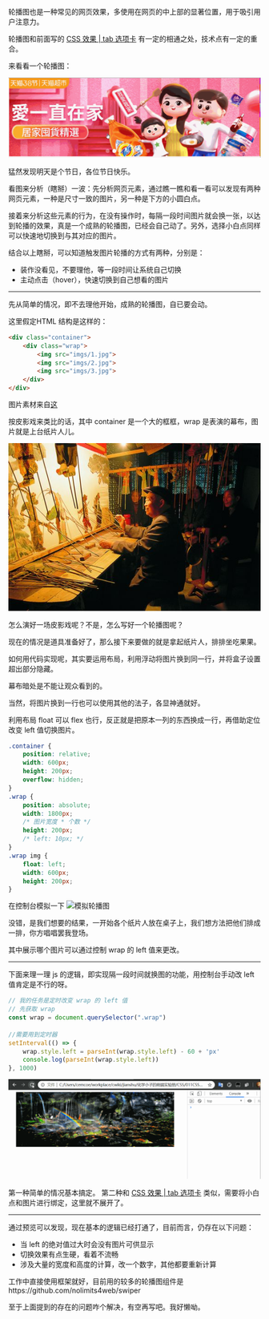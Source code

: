 
轮播图也是一种常见的网页效果，多使用在网页的中上部的显著位置，用于吸引用户注意力。

轮播图和前面写的 [CSS 效果 | tab 选项卡](https://www.jianshu.com/p/fdd58caea73f) 有一定的相通之处，技术点有一定的重合。

来看看一个轮播图：

![taobao 轮播图](./demo.gif)

猛然发现明天是个节日，各位节日快乐。

看图来分析（瞎掰）一波：先分析网页元素，通过瞧一瞧和看一看可以发现有两种网页元素，一种是尺寸一致的图片，另一种是下方的小圆白点。


接着来分析这些元素的行为，在没有操作时，每隔一段时间图片就会换一张，以达到轮播的效果，真是一个成熟的轮播图，已经会自己动了。另外，选择小白点同样可以快速地切换到与其对应的图片。

结合以上瞎掰，可以知道触发图片轮播的方式有两种，分别是：
- 装作没看见，不要理他，等一段时间让系统自己切换
- 主动点击（hover），快速切换到自己想看的图片

---

先从简单的情况，即不去理他开始，成熟的轮播图，自已要会动。



这里假定HTML 结构是这样的：
```html
<div class="container">
    <div class="wrap">
        <img src="imgs/1.jpg">
        <img src="imgs/2.jpg">
        <img src="imgs/3.jpg">
    </div>
</div>
```
图片素材来自[这](http://www.polayoutu.com/collections)

按皮影戏来类比的话，其中 container 是一个大的框框，wrap 是表演的幕布，图片就是上台纸片人儿。

![皮影戏](./piying.jpg)


怎么演好一场皮影戏呢？不是，怎么写好一个轮播图呢？

现在的情况是道具准备好了，那么接下来要做的就是拿起纸片人，排排坐吃果果。

如何用代码实现呢，其实要运用布局，利用浮动将图片换到同一行，并将盒子设置超出部分隐藏。

幕布暗处是不能让观众看到的。

当然，将图片换到一行也可以使用其他的法子，各显神通就好。

利用布局 float 可以 flex 也行，反正就是把原本一列的东西换成一行，再借助定位改变 left 值切换图片。

```css
.container {
    position: relative;
    width: 600px;
    height: 200px;
    overflow: hidden;
}
.wrap {
    position: absolute;
    width: 1800px;
    /* 图片宽度 * 个数 */
    height: 200px;
    /* left: 10px; */
}
.wrap img {
    float: left;
    width: 600px;
    height: 200px;
}
```

在控制台模拟一下
![模拟轮播图](./moni.gif)

没错，是我们想要的结果，一开始各个纸片人放在桌子上，我们想方法把他们排成一排，你方唱唱罢我登场。

其中展示哪个图片可以通过控制 wrap 的 left 值来更改。

---

下面来理一理 js 的逻辑，即实现隔一段时间就换图的功能，用控制台手动改 left 值肯定是不行的呀。

```js
// 我的任务是定时改变 wrap 的 left 值
// 先获取 wrap
const wrap = document.querySelector(".wrap")

//需要用到定时器
setInterval(() => {
    wrap.style.left = parseInt(wrap.style.left) - 60 + 'px'
    console.log(parseInt(wrap.style.left))
}, 1000)
```
![买家秀](./done.gif)

第一种简单的情况基本搞定。
第二种和 [CSS 效果 | tab 选项卡](https://www.jianshu.com/p/fdd58caea73f) 类似，需要将小白点和图片进行绑定，这里就不展开了。

---

通过预览可以发现，现在基本的逻辑已经打通了，目前而言，仍存在以下问题：
- 当 left 的绝对值过大时会没有图片可供显示
- 切换效果有点生硬，看着不流畅
- 涉及大量的宽度和高度的计算，改一个数字，其他都要重新计算

工作中直接使用框架就好，目前用的较多的轮播图组件是https://github.com/nolimits4web/swiper

至于上面提到的存在的问题咋个解决，有空再写吧。我好懒呦。





